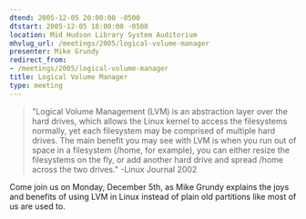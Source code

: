 ```yaml
---
dtend: 2005-12-05 20:00:00 -0500
dtstart: 2005-12-05 18:00:00 -0500
location: Mid Hudson Library System Auditorium
mhvlug_url: /meetings/2005/logical-volume-manager
presenter: Mike Grundy
redirect_from:
- /meetings/2005/logical-volume-manager
title: Logical Volume Manager
type: meeting
---
```



> "Logical Volume Management (LVM) is an abstraction layer over the hard drives, which allows the Linux kernel to access the filesystems normally, yet each filesystem may be comprised of multiple hard drives. The main benefit you may see with LVM is when you run out of space in a filesystem (/home, for example), you can either resize the filesystems on the fly, or add another hard drive and spread /home across the two drives."
-Linux Journal 2002


Come join us on Monday, December 5th, as Mike Grundy explains the joys and benefits of using LVM in Linux instead of plain old partitions like most of us are used to.